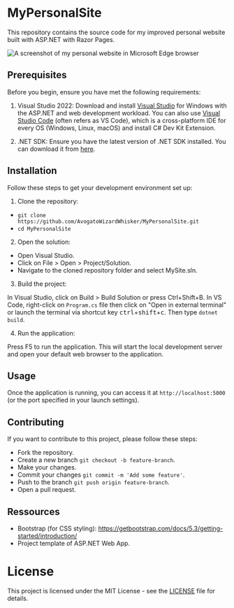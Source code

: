 # MyPersonalSite

This repository contains the source code for my improved personal website built with ASP.NET with Razor Pages.

![A screenshot of my personal website in Microsoft Edge browser](https://github.com/user-attachments/assets/4c2f20dd-e0a9-40c0-8713-989e9837ddb7)

## Prerequisites

Before you begin, ensure you have met the following requirements:

1. Visual Studio 2022: Download and install [Visual Studio](https://visualstudio.microsoft.com/vs/) for Windows with the ASP.NET and web development workload. You can also use [Visual Studio Code](https://code.visualstudio.com/) (often refers as VS Code), which is a cross-platform IDE for every OS (Windows, Linux, macOS) and install C# Dev Kit Extension.

2. .NET SDK: Ensure you have the latest version of .NET SDK installed. You can download it from [here](https://dotnet.microsoft.com/en-us/download).

## Installation
Follow these steps to get your development environment set up:

1. Clone the repository:

- `git clone https://github.com/AvogatoWizardWhisker/MyPersonalSite.git`
- `cd MyPersonalSite`

2. Open the solution:

  - Open Visual Studio.
  - Click on File > Open > Project/Solution.
  - Navigate to the cloned repository folder and select MySite.sln.

3. Build the project:

In Visual Studio, click on Build > Build Solution or press Ctrl+Shift+B.
In VS Code, right-click on `Program.cs` file then click on "Open in external terminal" or launch the terminal via shortcut key <kbd>ctrl</kbd>+<kbd>shift</kbd>+<kbd>c</kbd>. Then type `dotnet build`.

4. Run the application:

Press F5 to run the application. This will start the local development server and open your default web browser to the application.

## Usage

Once the application is running, you can access it at `http://localhost:5000` (or the port specified in your launch settings).

## Contributing

If you want to contribute to this project, please follow these steps:

- Fork the repository.
- Create a new branch `git checkout -b feature-branch`.
- Make your changes.
- Commit your changes `git commit -m 'Add some feature'`.
- Push to the branch `git push origin feature-branch`.
- Open a pull request.

## Ressources

- Bootstrap (for CSS styling): https://getbootstrap.com/docs/5.3/getting-started/introduction/ 
- Project template of ASP.NET Web App.

# License
This project is licensed under the MIT License - see the [LICENSE](https://github.com/AvogatoWizardWhisker/MyPersonalSite?tab=MIT-1-ov-file#) file for details.

